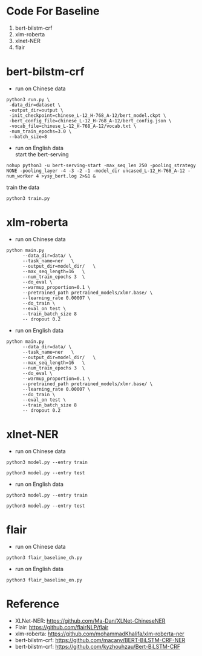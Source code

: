 # Code For Baseline
1. bert-bilstm-crf
2. xlm-roberta
3. xlnet-NER
4. flair

# bert-bilstm-crf
- run on Chinese data
```
python3 run.py \ 
 -data_dir=dataset \  
 -output_dir=output \  
 -init_checkpoint=chinese_L-12_H-768_A-12/bert_model.ckpt \  
 -bert_config_file=chinese_L-12_H-768_A-12/bert_config.json \  
 -vocab_file=chinese_L-12_H-768_A-12/vocab.txt \  
 -num_train_epochs=3.0 \  
 --batch_size=8
```
- run on English data  
start the bert-serving
```
nohup python3 -u bert-serving-start -max_seq_len 250 -pooling_strategy NONE -pooling_layer -4 -3 -2 -1 -model_dir uncased_L-12_H-768_A-12 -num_worker 4 >ysy_bert.log 2>&1 &
```
train the data
```
python3 train.py
```

# xlm-roberta
- run on Chinese data
```
python main.py 
      --data_dir=data/ \
      --task_name=ner   \
      --output_dir=model_dir/   \
      --max_seq_length=16   \
      --num_train_epochs 3  \
      --do_eval \
      --warmup_proportion=0.1 \
      --pretrained_path pretrained_models/xlmr.base/ \
      --learning_rate 0.00007 \
      --do_train \
      --eval_on test \
      --train_batch_size 8
      -- dropout 0.2
```
- run on English data
```
python main.py 
      --data_dir=data/ \
      --task_name=ner   \
      --output_dir=model_dir/   \
      --max_seq_length=16   \
      --num_train_epochs 3  \
      --do_eval \
      --warmup_proportion=0.1 \
      --pretrained_path pretrained_models/xlmr.base/ \
      --learning_rate 0.00007 \
      --do_train \
      --eval_on test \
      --train_batch_size 8
      -- dropout 0.2
```

# xlnet-NER
- run on Chinese data
```
python3 model.py --entry train
```
```
python3 model.py --entry test
```
- run on English data
```
python3 model.py --entry train
```
```
python3 model.py --entry test
```

# flair
- run on Chinese data
```
python3 flair_baseline_ch.py
```
- run on English data
```
python3 flair_baseline_en.py
```
# Reference
- XLNet-NER: <https://github.com/Ma-Dan/XLNet-ChineseNER>
- Flair: <https://github.com/flairNLP/flair>
- xlm-roberta: <https://github.com/mohammadKhalifa/xlm-roberta-ner>
- bert-bilstm-crf: <https://github.com/macanv/BERT-BiLSTM-CRF-NER>
- bert-bilstm-crf: <https://github.com/kyzhouhzau/Bert-BiLSTM-CRF>
